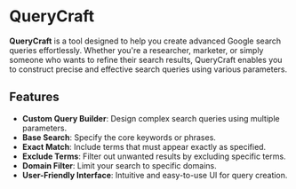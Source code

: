 # QueryCraft

**QueryCraft** is a tool designed to help you create advanced Google search queries effortlessly. Whether you're a researcher, marketer, or simply someone who wants to refine their search results, QueryCraft enables you to construct precise and effective search queries using various parameters.

## Features

- **Custom Query Builder**: Design complex search queries using multiple parameters.
- **Base Search**: Specify the core keywords or phrases.
- **Exact Match**: Include terms that must appear exactly as specified.
- **Exclude Terms**: Filter out unwanted results by excluding specific terms.
- **Domain Filter**: Limit your search to specific domains.
- **User-Friendly Interface**: Intuitive and easy-to-use UI for query creation.

